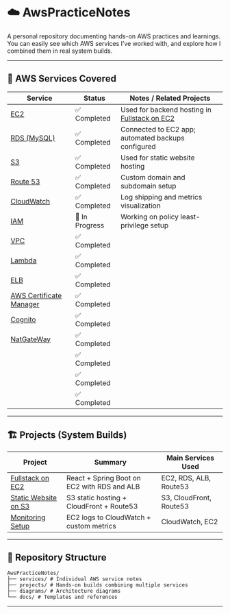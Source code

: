 # ☁️ AwsPracticeNotes

A personal repository documenting hands-on AWS practices and learnings.  
You can easily see which AWS services I’ve worked with, and explore how I combined them in real system builds.

---

## 🧩 AWS Services Covered

| Service | Status | Notes / Related Projects |
|----------|---------|---------------------------|
| [EC2](./services/EC2/README.md) | ✅ Completed | Used for backend hosting in [Fullstack on EC2](./projects/fullstack-on-ec2/) |
| [RDS (MySQL)](./services/RDS/README.md) | ✅ Completed | Connected to EC2 app; automated backups configured |
| [S3](./services/S3/README.md) | ✅ Completed | Used for static website hosting |
| [Route 53](./services/Route53/README.md) | ✅ Completed | Custom domain and subdomain setup |
| [CloudWatch](./services/CloudWatch/README.md) | ✅ Completed | Log shipping and metrics visualization |
| [IAM](./services/IAM/README.md) | 🔄 In Progress | Working on policy least-privilege setup |
| [VPC]() | ✅ Completed |  |
| [Lambda]() | ✅ Completed |  |
| [ELB]() | ✅ Completed |  |
| [AWS Certificate Manager]() | ✅ Completed |  |
| [Cognito]() | ✅ Completed |  |
| [NatGateWay]() | ✅ Completed |  |
| []() | ✅ Completed |  |
| []() | ✅ Completed |  |
| []() | ✅ Completed |  |

---

## 🏗️ Projects (System Builds)

| Project | Summary | Main Services Used |
|----------|----------|-------------------|
| [Fullstack on EC2](./projects/fullstack-on-ec2/) | React + Spring Boot on EC2 with RDS and ALB | EC2, RDS, ALB, Route53 |
| [Static Website on S3](./projects/static-web-on-s3/) | S3 static hosting + CloudFront + Route53 | S3, CloudFront, Route53 |
| [Monitoring Setup](./projects/monitoring-with-cloudwatch/) | EC2 logs to CloudWatch + custom metrics | CloudWatch, EC2 |

---

## 🧱 Repository Structure

```
AwsPracticeNotes/
├── services/ # Individual AWS service notes
├── projects/ # Hands-on builds combining multiple services
├── diagrams/ # Architecture diagrams
└── docs/ # Templates and references
```

---


